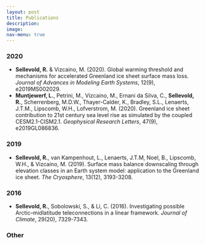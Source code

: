 ```yaml
---
layout: post
title: Publications
description:
image: 
nav-menu: true
---
```


### 2020
* **Sellevold, R.** & Vizcaino, M. (2020). Global warming threshold and mechanisms for accelerated Greenland ice sheet surface mass loss. *Journal of Advances in Modeling Earth Systems*, 12(9), e2019MS002029.
* **Muntjewerf, L.**, Petrini, M., Vizcaino, M., Ernani da Silva, C., **Sellevold, R.**, Scherrenberg, M.D.W., Thayer-Calder, K., Bradley, S.L., Lenaerts, J.T.M., Lipscomb, W.H., Lofverstrom, M. (2020). Greenland ice sheet contribution to 21st century sea level rise as simulated by the coupled CESM2.1-CISM2.1. *Geophysical Research Letters*, 47(9), e2019GL086836.

### 2019
* **Sellevold, R.**, van Kampenhout, L., Lenaerts, J.T.M, Noel, B., Lipscomb, W.H., & Vizcaino, M. (2019). Surface mass balance downscaling through elevation classes in an Earth system model: application to the Greenland ice sheet. *The Cryosphere*, 13(12), 3193-3208.

### 2016
* **Sellevold, R.**, Sobolowski, S., & Li, C. (2016). Investigating possible Arctic–midlatitude teleconnections in a linear framework. *Journal of Climate*, 29(20), 7329-7343.

### Other
